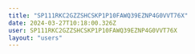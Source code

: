 ```yaml
---
title: "SP111RKC2GZZSHCSKP1P10FAWQ39EZNP4G0VVT76X"
date: 2024-03-27T10:18:00.326Z
user: SP111RKC2GZZSHCSKP1P10FAWQ39EZNP4G0VVT76X
layout: "users"
---
```

    